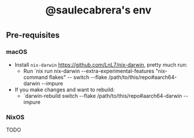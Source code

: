 <div align="center">
  <h1>@saulecabrera's env<h1>
</div>

## Pre-requisites

### macOS

* Install `nix-darwin` https://github.com/LnL7/nix-darwin, pretty much run:
  * Run `nix run nix-darwin --extra-experimental-features "nix-command flakes" -- switch --flake /path/to/this/repo#aarch64-darwin --impure
* If you make changes and want to rebuild:
  * `darwin-rebuild switch --flake /path/to/this/repo#aarch64-darwin --impure

### NixOS

TODO
